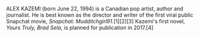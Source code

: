 ALEX KAZEMI (born June 22, 1994) is a Canadian pop artist, author and journalist. He is best known as the director and writer of the first viral public Snapchat movie, _Snapchat: Mudditchgirl91_.[1][2][3] Kazemi's first novel, _Yours Truly, Brad Sela_, is planned for publication in 2017.[4]
